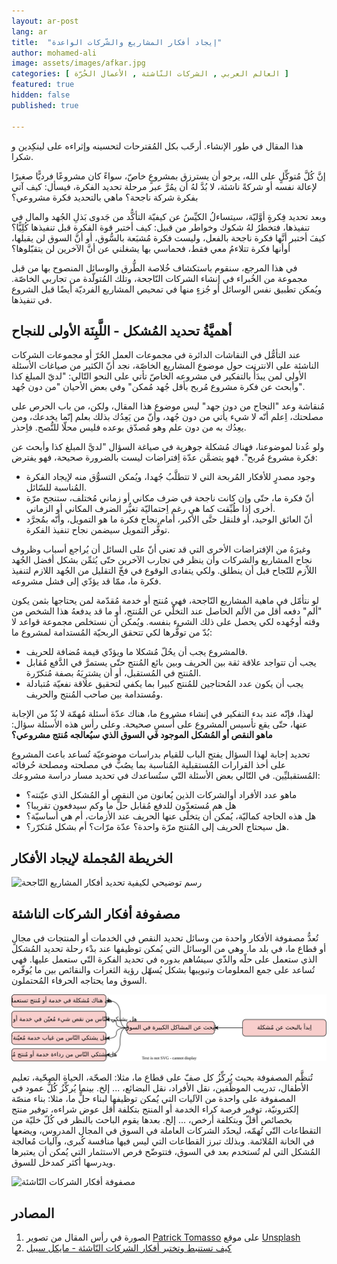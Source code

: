 ```yaml
---
layout: ar-post
lang: ar
title:  "إيجاد أفكار المشاريع والشّركات الواعدة"
author: mohamed-ali
image: assets/images/afkar.jpg
categories: [ العالم العربي , الشركات النّاشئة , الأعمال الحُرّة ]
featured: true
hidden: false
published: true

---
```

<div markdown="1" class="callout callout-warning">

هذا المقال في طور الإنشاء. أرحّب بكل المُقترحات لتحسينه وإثراءه على لينكِدين و شكرا.
</div>

إنَّ كُلَّ مُتوكِّلٍ على الله، يرجو أن يسترزق بمشروعٍ خاصّ، سواءً كان مشروعًا فرديًّا صغيرًا لإعالة نفسه أو شركةً ناشئة، لا بُدَّ لهُ أن يمُرَّ عبر مرحلة تحديد الفكرة، فيسأل: كيف آتي بفكرة شركة ناجحة؟
ماهي بالتحديد فكرة مشروعي؟

وبعد تحديد فِكرةٍ أوَّليّة، سيتساءلُ الكيِّسُ عن كيفيّة التأكُّد من جَدوى بَذلِ الجُهد والمال في تنفيذها، فتخطرُ لهُ شكوك وخواطر من قبيل: 
كيف أختبر قوة الفكرة قبل تنفيذها كُلِيًّا؟ كيفَ أختبر أنَّها فكرة ناجحة بالفعل، وليست فكرة مُشبَعة بالسُّوق، أو أنَّ السوق لن يقبلها، أوأنها فكرة تتلاءمُ معي فقط، فحماسي بها يشغلني عن أنَّ الآخرين لن يتقبّلوها؟

في هذا المرجع، سنقوم باستكشاف خُلاصة الطُّرق والوسائل المنصوح بها من قبل مجموعة من الخُبراء في إنشاء الشركات النّاجحة، وتلك المُتولّدة من تجاربي الخاصّة. ويُمكن تطبيق نفس الوسائل أو جُزءٍ منها في تمحيص المشاريع الفرديّة أيضًا قبل الشروع في تنفيذها.
## أهميَّةُ تحديد المُشكل - اللَّبِنَة الأولى للنجاح

عند التأمُّل في النقاشات الدائرة في مجموعات العمل الحُرّ أو مجموعات الشركات الناشئة على الانترنت حول موضوع المشاريع الخاصّة،
نجد أنّ الكثير من صياغات الأسئلة الأولى لمن يبدَأُ بالتفكير في مشروعه الخاصّ تأتي على النحو التّالي:
"لديّ المبلغ كذا وأبحث عن فكرة مشروع مُربح بأقل جُهد مُمكن" وفي بعض الأحيان "من دون جُهد".

مُنقاشة وعد "النجاح من دون جهد" ليس موضوع هذا المقال،
ولكن، من باب الحرص على مصلحتك، اِعلم أنّه لا شيء يأتي من دون جُهد، وأنّ من يَعِدُك بذلك بعلم إنّما يخدعك، ومن يعِدُك به من دون علم وهو مُصدّق بوعده فليس محلّا للنُّصح. فاِحذر.

ولو عُدنا لموضوعنا، فهناك مُشكلة جوهرية في صياغة السؤال "لديَّ المبلغ كذا وأبحث عن فكرة مشروع مُربح".
فهو يتضمَّن عدّة اِفتراضات ليست بالضرورة صحيحة، فهو يفترض:

- وجود مصدرٍ للأفكار المُربحة التي لا تتطلَّبُ جُهدا، ويُمكن التسوُّق منه لإيجاد الفكرة المُناسبة للسّائل.
- أنّ فكرة ما، حتّى وإن كانت ناجحة في ضرف مكاني أو زماني مُختلف، ستنجح مرّة أخرى إذا طُبِّقت كما هي رغم اِحتماليّة تغيُّر الضرف المكاني أو الزماني.
- أنّ العائق الوحيد، أو فلنقل حتَّى الأكبر، أمام نجاح فكرة ما هو التمويل، وأنّه بمُجرَّد توفُّر التمويل سيضمن نجاح تنفيذ الفكرة.

وغيرَهُ من الإفتراضات الأخرى التي قد تعني أنّ على السائل أن يُراجع أسباب وظروف نجاح المشاريع والشركات وأن ينظر في تجارب الآخرين حتّى يُثمِّن بشكل أفضل الجُهد اللاّزم للنّجاح قبل
أن ينطلق. ولكي يتفادى الوقوع في فخّ التقليل من الجُهد اللازم لتنفيذ فكرة ما، ممّا قد يؤدّي إلى فشل مشروعه.

لو نتأمّل في ماهية المشاريع النّاجحة، فهي مُنتج أو خدمة مُقدّمة لمن يحتاجها بثمن يكون "ألم" دفعه أقل من الألم الحاصل عند التخلّي عن المُنتج،
أو ما قد يدفعهُ هذا الشخص من وقته أوجُهده لكي يحصل على ذلك الشيء بنفسه.
ويُمكن أن نستخلص مجموعة قواعد لا بُدّ من توفُّرها لكي تتحقق الربحيّة المُستدامة لمشروع ما:
- فالمشروع يجب أن يحُلّ مُشكلا ما ويؤدّي قيمة مُضافة للحريف.
- يجب أن تتواجد علاقة ثقة بين الحريف وبين بائع المُنتج حتّى يستمرَّ في الدَّفع مُقابل المُنتج في المُستقبل، أو أن يشترِيَهُ بصفة مُتكرّرة.
- يجب أن يكون عدد المُحتاجين للمُنتج كبيرا بما يكفي لتحقيق علاقة نفعيّة مُتبادلة ومُستدامة بين صاحب المُنتج والحريف.

لهذا، فإنّه عند بدء التفكير في إنشاء مشروع ما، هناك عدّة أسئلة مُهمّة لا بُدّ من الإجابة عنها، حتّى يقع تأسيس المشروع على أُسسٍ صحيحة.
وعلى رأس هذه الأسئلة سؤال: **ماهو النقص أو المُشكل الموجود في السوق الذي سيُعالجه مُنتج مشروعي؟**

تحديد إجابة لهذا السؤال يفتح الباب للقيام بدراسات موضوعيّة تُساعد باعث المشروع على أخذ القرارات المُستقبلية المُناسبة بما يصُبُّ في مصلحته ومصلحة حُرفائه المُستقبليِّين.
في التّالي بعض الأسئلة التّي ستُساعدك في تحديد مسار دراسة مشروعك:
- ماهو عدد الأفراد أوالشركات الذين يُعانون من النقص أو المُشكل الذي عيّنته؟
- هل هم مُستعدّون للدفع مُقابل حلٍّ ما وكم سيدفعون تقريبا؟
- هل هذه الحاجة كماليّة، يُمكن أن يتخلّى عنها الحريف عند الأزمات، أم هي أساسيّة؟
- هل سيحتاج الحريف إلى المُنتج مرّة واحدة؟ عدّة مرّات؟ أم بشكل مُتكرّر؟.


## الخريطة المُجملة لإيجاد الأفكار 

<img class="img-fluid" src="/assets/images/تحديد أفكار المشاريع النّاجحة.svg" alt="رسم توضيحي لكيفية تحديد أفكار المشاريع النّاجحة">

## مصفوفة أفكار الشركات الناشئة

تُعدُّ مصفوفة الأفكار واحدة من وسائل تحديد النقص في الخدمات أو المنتجات في مجالٍ أو قطاع ما، في بلد ما. وهي من الوسائل التي يُمكن توظيفها عند بدْء رحلة تحديد المُشكل الذي ستعمل على حلّه والذّي سيسُاهم بدوره في تحديد الفكرة التّي ستعمل عليها. فهي تُساعد على جمع المعلومات وتبويبها بشكل يُسهّل رؤية الثغرات والنقائص بين ما يُوفّره السوق وما يحتاجه الحرفاء المُحتملون.

<img class="img-fluid" src="/assets/images/البحث وتحديد المُشكل.svg" alt="البحث وتحديد المُشكل">

تُنظَّم المصفوفة بحيث يُركِّزُ كل صفّ على قطاع ما، مثلا: الصحّة، الحياة الصحّية، تعليم الأطفال، تدريب الموظّفين، نقل الأفراد، نقل البضائع، ... إلخ.
بينما يُركِّزُ كُلُّ عمود في المصفوفة على واحدة من الآليات التي يُمكن توظيفها لبناء حلٍّ ما، مثلا: بناء منصّة إلكترونيّة، توفير فرصة كراء الخدمة أو المنتج بتكلفة أقل عوض شراءه،
توفير منتج بخصائص أقلّ وبتكلفة أرخص، ... إلخ. بعدها يقوم الباحث بالنظر في كُلّ خليّة من التقطاعات التّي تُهمّه، ليحدّد الشركات العاملة في السوق في المجال المدروس، ويضعها في الخانة المُلائمة.
وبذلك تبرز القطاعات التي ليس فيها منافسة كُبرى، وآليات مُعالجة المُشكل التي لم تُستخدم بعد في السوق، فتتوضّح فرص الاستثمار التي يُمكن أن يعتبرها ويدرسها أكثر كمدخل للسوق.

<img class="img-fluid" src="/assets/images/مصفوفة-أفكار-شركات-ناشئة.png" alt="مصفوفة أفكار الشركات النّاشئة">

## المصادر
1. الصورة في رأس المقال من تصوير <a href="https://unsplash.com/@impatrickt?utm_source=unsplash&utm_medium=referral&utm_content=creditCopyText">Patrick Tomasso</a> على موقع <a href="https://unsplash.com/s/photos/ideas?utm_source=unsplash&utm_medium=referral&utm_content=creditCopyText">Unsplash</a>
2. [كيف تستنبط وتختبر أفكار الشركات النّاشئة - مايكل سيبل](https://www.youtube.com/watch?v=vDXkpJw16os)
